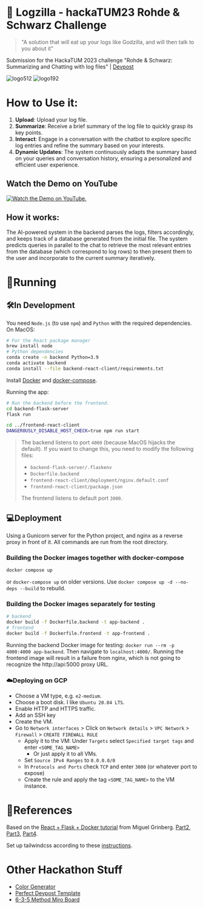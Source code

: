 # 🦖 Logzilla - hackaTUM23 Rohde & Schwarz Challenge
> "A solution that will eat up your logs like Godzilla, and will then talk to you about it"

Submission for the HackaTUM 2023 challenge "Rohde & Schwarz: Summarizing and Chatting with log files" | [Devpost](https://devpost.com/software/logzilla?ref_content=my-projects-tab&ref_feature=my_projects)

![logo512](https://github.com/HackaTUM-2023-MACP/Logzilla/assets/45896065/322cf309-8b97-442b-9b2a-b09a76b68056)
![logo192](https://github.com/HackaTUM-2023-MACP/Logzilla/assets/45896065/188bf01e-f044-4c5a-81ce-f65a9bc110bf)

# How to Use it:

1. **Upload**: Upload your log file.
2. **Summarize**: Receive a brief summary of the log file to quickly grasp its key points.
3. **Interact**: Engage in a conversation with the chatbot to explore specific log entries and refine the summary based on your interests.
4. **Dynamic Updates**: The system continuously adapts the summary based on your queries and conversation history, ensuring a personalized and efficient user experience.

## Watch the Demo on YouTube
[![Watch the Demo on YouTube.](https://github.com/HackaTUM-2023-MACP/Logzilla/assets/45896065/14868fbf-a0c2-4b8f-afa9-ae9b31892ab6)](https://youtu.be/5oBkJUfh7PI?si=FYCHrDTPwncpWO9M)

## How it works:

The AI-powered system in the backend parses the logs, filters accordingly, and keeps track of a database generated from the initial file. The system predicts queries in parallel to the chat to retrieve the most relevant entries from the database (which correspond to log rows) to then present them to the user and incorporate to the current summary iteratively.

# 🏃Running

## 🛠️In Development

You need `Node.js` (to use `npm`) and `Python` with the required dependencies. On MacOS:
```bash
# For the React package manager
brew install node
# Python dependencies
conda create -n backend Python=3.9
conda activate backend
conda install --file backend-react-client/requirements.txt
```

Install [Docker](https://docs.docker.com/engine/install/ubuntu/#install-using-the-repository) and [docker-compose](https://docs.docker.com/compose/install/linux/#install-using-the-repository).

Running the app:

```bash
# Run the backend before the frontend.
cd backend-flask-server
flask run

cd ../frontend-react-client
DANGEROUSLY_DISABLE_HOST_CHECK=true npm run start
```

> The backend listens to port `4000` (because MacOS hijacks the default). If you want to change this, you need to modify the following files:
>- `backend-flask-server/.flaskenv`
>- `Dockerfile.backend`
>- `frontend-react-client/deployment/nginx.default.conf`
>- `frontend-react-client/package.json`
> 
> The frontend listens to default port `3000`.

## 💻Deployment

Using a Gunicorn server for the Python project, and nginx as a reverse proxy in front of it. All commands are run from the root directory.

### Building the Docker images together with docker-compose

```bash
docker compose up
```

or `docker-compose up` on older versions. Use `docker compose up -d --no-deps --build` to rebuild.

### Building the Docker images separately for testing
```bash
# backend
docker build -f Dockerfile.backend -t app-backend .
# frontend
docker build -f Dockerfile.frontend -t app-frontend .
```
Running the backend Docker image for testing: `docker run --rm -p 4000:4000 app-backend`. Then navigate to `localhost:4000/`. Running the frontend image will result in a failure from nginx, which is not going to recognize the http://api:5000 proxy URL.

### ☁️Deploying on GCP

- Choose a VM type, e.g. `e2-medium`.
- Choose a boot disk. I like `Ubuntu 20.04 LTS`.
- Enable HTTP and HTTPS traffic.
- Add an SSH key
- Create the VM.
- Go to `Network interfaces` > Click on `Network details` > `VPC Network` > `Firewall` > `CREATE FIREWALL RULE`
    - Apply it to the VM: Under `Targets` select `Specified target tags` and enter `<SOME_TAG_NAME>`
        - Or just apply it to all VMs.
    - Set `Source IPv4 Ranges` to `0.0.0.0/0`
    - In `Protocols and Ports` check `TCP` and enter `3000` (or whatever port to expose)
    - Create the rule and apply the tag `<SOME_TAG_NAME>` to the VM instance.

# 📑References

Based on the [React + Flask + Docker tutorial](https://blog.miguelgrinberg.com/post/how-to-create-a-react--flask-project) from Miguel Grinberg. [Part2](https://blog.miguelgrinberg.com/post/how-to-deploy-a-react--flask-project), [Part3](https://blog.miguelgrinberg.com/post/how-to-deploy-a-react-router-flask-application), [Part4](https://blog.miguelgrinberg.com/post/how-to-dockerize-a-react-flask-project).

Set up tailwindcss according to these [instructions](https://tailwindcss.com/docs/guides/create-react-app).


# Other Hackathon Stuff

- [Color Generator](https://coolors.co)
- [Perfect Devpost Template](https://devpost.com/software/example-template-submission)
- [6-3-5 Method Miro Board](https://miro.com/miroverse/635-method-6-people-3-ideas-5-minutes/)
